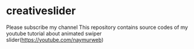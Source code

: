 # creativeslider
Please subscribe my channel
This repository contains source codes of my youtube tutorial about animated swiper slider(https://youtube.com/naymurweb)
